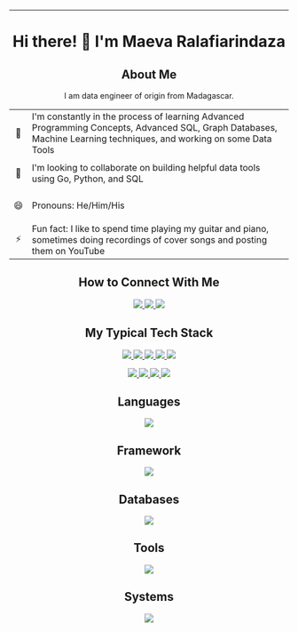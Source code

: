 <!-- Banner picture -->
<!--
<img src="images/banner.jfif">
-->

---
<h1 align="center"> Hi there! 👋 I'm Maeva Ralafiarindaza</h1>

<!--
<div align="center">
<img src="https://github-profile-trophy.vercel.app/?username=maevadevs&theme=onedark" />
</div>
-->
    
<h2 align="center">About Me</h2>
<p align="center">I am data engineer of origin from Madagascar.</p>

<!--
I am a logic-driven person, passionate about working with data and technology to solve problems, to help people make informed decisions, and to understand how things work.

Having worked with computer networks, databases, and reportings for years, I wanted to understand more about how we could use data and technologies to discover opportunities for solving problems. This has led me to pursue Data Engineering, Data Science, and Machine Learning.

I am looking forward to dig deeper into this vast field.
-->

<table>
    <tr>
        <td><p align="center">🌱</p></td>
        <td>I'm constantly in the process of learning Advanced Programming Concepts, Advanced SQL, Graph Databases, Machine Learning techniques, and working on some Data Tools</td>
    </tr>
    <tr>
        <td><p align="center">👯</p></td>
        <td>I'm looking to collaborate on building helpful data tools using Go, Python, and SQL</td>
    </tr>
    <tr>
        <td><p align="center">😄</p></td>
        <td>Pronouns: He/Him/His</td>
    </tr>
    <tr>
        <td><p align="center">⚡</p></td>
        <td>Fun fact: I like to spend time playing my guitar and piano, sometimes doing recordings of cover songs and posting them on YouTube</td>
    </tr>
</table>

<h2 align="center">How to Connect With Me</h2> 
<p align="center">
    <a href="https://www.linkedin.com/in/maevaralafiarindaza" target="_blank">
        <img src="https://img.shields.io/badge/LinkedIn-0077B5?style=for-the-badge&logo=linkedin&logoColor=white" />
    </a>
    <a href="https://twitter.com/maevaralafi" target="_blank">
        <img src="https://img.shields.io/badge/Twitter-1DA1F2?style=for-the-badge&logo=twitter&logoColor=white" />
    </a>
<!--     <a href="https://www.kaggle.com/maevaralafi" target="_blank">
        <img src="https://img.shields.io/badge/Kaggle-20BEFF?style=for-the-badge&logo=Kaggle&logoColor=white" />
    </a> -->
<!--     <a href="https://stackexchange.com/users/9569098/maevadevs" target="_blank">
        <img src="https://img.shields.io/badge/Stack_Overflow-FE7A16?style=for-the-badge&logo=stack-overflow&logoColor=white" />
    </a> -->
    <a href="http://maevadevs.github.io" target="_blank">
        <img src="https://img.shields.io/badge/GitHub-100000?style=for-the-badge&logo=github&logoColor=white" />
    </a>
<!--     <a href="https://www.codewars.com/users/maevadevs" target="_blank">
        <img src="https://img.shields.io/badge/Codewars-B1361E?style=for-the-badge&logo=Codewars&logoColor=white" />
    </a> -->
</p>

<h2 align="center">My Typical Tech Stack</h2>
<p align="center">
    <a href="https://www.python.org/" target="_blank">
        <img src="https://img.shields.io/badge/Python-fff?style=for-the-badge&logo=python&logoColor=3F7CAD" />
    </a>
    <a href="https://go.dev/" target="_blank">
        <img src="https://img.shields.io/badge/Golang-fff?style=for-the-badge&logo=go&logoColor=2165B6" />
    </a>
    <a href="https://www.typescriptlang.org/" target="_blank">
        <img src="https://img.shields.io/badge/TypeScript-fff?style=for-the-badge&logo=typescript&logoColor=2F74C0" />
    </a>
    <a href="https://nodejs.org/en/" target="_blank">
        <img src="https://img.shields.io/badge/NodeJS-fff?style=for-the-badge&logo=nodedotjs&logoColor=3B7F3A" />
    </a>
    <a href="https://docs.microsoft.com/en-us/powershell/" target="_blank">
        <img src="https://img.shields.io/badge/PowerShell-fff?style=for-the-badge&logo=PowerShell&logoColor=0177BD" />
    </a>
</p>
<p align="center">
    <a href="https://www.microsoft.com/en-us/sql-server/sql-server-2019" target="_blank">
        <img src="https://img.shields.io/badge/Microsoft%20SQL%20Server-fff?style=for-the-badge&logo=microsoft%20sql%20server&logoColor=C70C16" />
    </a>
    <a href="https://www.postgresql.org/" target="_blank">
        <img src="https://img.shields.io/badge/PostgreSQL-fff?style=for-the-badge&logo=postgresql&logoColor=336791" />
    </a>
    <a href="https://www.teradata.com/" target="_blank">
        <img src="https://img.shields.io/badge/Teradata-fff?style=for-the-badge&logo=teradata&logoColor=37414A" />
    </a>
    <a href="https://www.mongodb.com/" target="_blank">
        <img src="https://img.shields.io/badge/MongoDB-fff?style=for-the-badge&logo=mongodb&logoColor=449A45" />
    </a>
</p>

<!--Languages-->
<h2 align="center">Languages</h2>
<p align="center">
<!--   <a href="https://skillicons.dev"> -->
    <img src="https://skillicons.dev/icons?i=python,go,ts,js,powershell,bash,rust,cs,regex,markdown,html,css,sass,svg&perline=7" />
<!--   </a> -->
</p>
<!--Framework-->
<h2 align="center">Framework</h2>
<p align="center">
<!--   <a href="https://skillicons.dev"> -->
    <img src="https://skillicons.dev/icons?i=anaconda,fastapi,flask,dotnet,bootstrap,nodejs,npm,react,redux,webpack,gcp,aws,azure,heroku&perline=7" />
<!--   </a> -->
</p>
<!--DBs-->
<h2 align="center">Databases</h2>
<p align="center">
<!--   <a href="https://skillicons.dev"> -->
    <img src="https://skillicons.dev/icons?i=postgres,mysql,mongodb,redis,sqlite&perline=7" />
<!--   </a> -->
</p>
<!--Tools-->
<h2 align="center">Tools</h2>
<p align="center">
<!--   <a href="https://skillicons.dev"> -->
    <img src="https://skillicons.dev/icons?i=docker,git,github,ps,postman,visualstudio,vscode,vim&perline=8" />
<!--   </a> -->
</p>
<!--OS-->
<h2 align="center">Systems</h2>
<p align="center">
<!--   <a href="https://skillicons.dev"> -->
    <img src="https://skillicons.dev/icons?i=linux,ubuntu,windows&perline=8" />
<!--   </a> -->
</p>
<!--Github Stats-->
<!--
<h2 align="center">Stats</h2>
<div align="center">
-->
<!--     <span>
        <img src="https://spotify-github-profile.vercel.app/api/view.svg?uid=123548121&redirect=true][https://spotify-github-profile.vercel.app/api/view.svg?uid=123548121&cover_image=false&theme=default&bar_color=da5b0b&bar_color_cover=false" />
    </span> -->
<!--     <span>
        <img src="https://readme-jokes.vercel.app/api?bgColor=%23151515&qColor=%2353B14F&aColor=%23DA5B0B&borderColor=%23151515" alt="Jokes Card" />
    </span>     -->
<!--    <span>
        <img src="https://github-readme-stats.vercel.app/api/top-langs?username=maevadevs&layout=compact&langs_count=6&hide=Rich%20Text%20Format&theme=dark" />
    </span> -->
<!--     <span>
        <img src="https://github-readme-stats.vercel.app/api?username=maevadevs&show_icons=false&hide=contribs&theme=dark" />
    </span> -->
<!--    <span>
        <img src="http://github-readme-streak-stats.herokuapp.com?user=maevadevs&theme=dark&date_format=M%20j%5B%2C%20Y%5D" />
    </span> -->
</div>
<!-- Tech Skills CodersRank -->
<!--
<figure align="center">
    <a href="https://profile.codersrank.io/user/maevadevs"><img src="images/tech-skills.png"></a>
    <figcaption style="color: #ccc;">
        Powered by <a href="https://profile.codersrank.io/user/maevadevs" style="color: #aaa;">codersrank.io</a>
    </figcaption>
</figure>
-->

